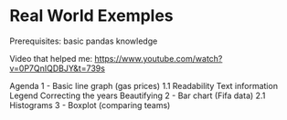 # Real World Exemples
Prerequisites: basic pandas knowledge

Video that helped me: https://www.youtube.com/watch?v=0P7QnIQDBJY&t=739s

Agenda
      1 - Basic line graph (gas prices)
          1.1 Readability
              Text information
              Legend
              Correcting the years
              Beautifying
      2 - Bar chart (Fifa data)
          2.1 Histograms
      3 - Boxplot (comparing teams)
